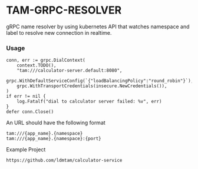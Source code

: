 # TAM-GRPC-RESOLVER
gRPC name resolver by using kubernetes API that watches namespace and label to resolve new connection in realtime.

### Usage

```
conn, err := grpc.DialContext(
	context.TODO(),
	"tam:///calculator-server.default:8080",
	grpc.WithDefaultServiceConfig(`{"loadBalancingPolicy":"round_robin"}`),
	grpc.WithTransportCredentials(insecure.NewCredentials()),
)
if err != nil {
	log.Fatalf("dial to calculator server failed: %v", err)
}
defer conn.Close()
```

An URL should have the following format
```
tam:///{app_name}.{namespace}
tam:///{app_name}.{namespace}:{port}
```

Example Project
```
https://github.com/ldmtam/calculator-service
```